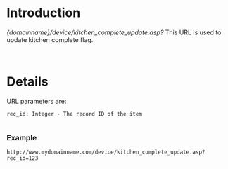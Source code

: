 # Introduction #

_{domainname}/device/kitchen\_complete\_update.asp?_
This URL is used to update kitchen complete flag.

<br>

<h1>Details</h1>

URL parameters are:<br>
<pre><code>rec_id: Integer - The record ID of the item<br>
</code></pre>

<h3>Example</h3>
<pre><code>http://www.mydomainname.com/device/kitchen_complete_update.asp?rec_id=123<br>
</code></pre>